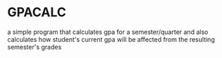 # GPACALC
a simple program that calculates gpa for a semester/quarter and also calculates how student's current gpa will be affected from the resulting semester's grades
